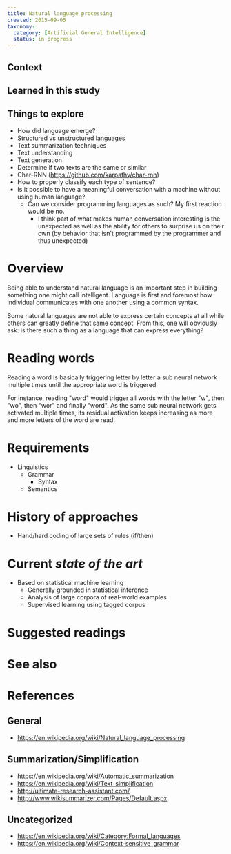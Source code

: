 ```yaml
---
title: Natural language processing
created: 2015-09-05
taxonomy:
  category: [Artificial General Intelligence]
  status: in progress
---
```

## Context

## Learned in this study

## Things to explore
* How did language emerge?
* Structured vs unstructured languages
* Text summarization techniques
* Text understanding
* Text generation
* Determine if two texts are the same or similar
* Char-RNN (https://github.com/karpathy/char-rnn)
* How to properly classify each type of sentence?
* Is it possible to have a meaningful conversation with a machine without using human language?
	* Can we consider programming languages as such? My first reaction would be no.
		* I think part of what makes human conversation interesting is the unexpected as well as the ability for others to surprise us on their own (by behavior that isn't programmed by the programmer and thus unexpected)

# Overview
Being able to understand natural language is an important step in building something one might call intelligent. Language is first and foremost how individual communicates with one another using a common syntax.

Some natural languages are not able to express certain concepts at all while others can greatly define that same concept. From this, one will obviously ask: is there such a thing as a language that can express everything?

# Reading words
Reading a word is basically triggering letter by letter a sub neural network multiple times until the appropriate word is triggered

For instance, reading "word" would trigger all words with the letter "w", then "wo", then "wor" and finally "word". As the same sub neural network gets activated multiple times, its residual activation keeps increasing as more and more letters of the word are read.

# Requirements
* Linguistics
	* Grammar
		* Syntax
	* Semantics

# History of approaches
* Hand/hard coding of large sets of rules (if/then)

# Current *state of the art*
* Based on statistical machine learning
	* Generally grounded in statistical inference
	* Analysis of large corpora of real-world examples
	* Supervised learning using tagged corpus

# Suggested readings

# See also

# References

## General
* https://en.wikipedia.org/wiki/Natural_language_processing

## Summarization/Simplification
* https://en.wikipedia.org/wiki/Automatic_summarization
* https://en.wikipedia.org/wiki/Text_simplification
* http://ultimate-research-assistant.com/
* http://www.wikisummarizer.com/Pages/Default.aspx

## Uncategorized
* https://en.wikipedia.org/wiki/Category:Formal_languages
* https://en.wikipedia.org/wiki/Context-sensitive_grammar
